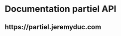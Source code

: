 <html lang="en">
  <body>
    <h1>Documentation partiel API</h1>
    <h2>https://partiel.jeremyduc.com</h2>
  </body>
</html>
